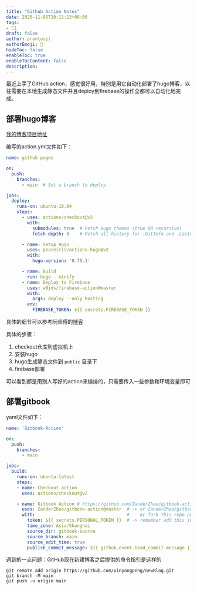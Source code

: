 ```yaml
---
title: "Github Action Notes"
date: 2020-11-05T20:15:13+08:00
tags:
- CI
draft: false
author: prontosil
authorEmoji: 👻
hideToc: false
enableToc: true
enableTocContent: false
description: 
---
```


最近上手了GitHub action，感觉很好用，特别是用它自动化部署了hugo博客，以往需要在本地生成静态文件并且deploy到firebase的操作全都可以自动化地完成。

## 部署hugo博客

[我的博客项目地址](https://github.com/xinyongpeng/newBlog)

编写的action.yml文件如下：

```yaml
name: github pages

on:
  push:
    branches:
      - main  # Set a branch to deploy

jobs:
  deploy:
    runs-on: ubuntu-18.04
    steps:
      - uses: actions/checkout@v2
        with:
          submodules: true  # Fetch Hugo themes (true OR recursive)
          fetch-depth: 0    # Fetch all history for .GitInfo and .Lastmod

      - name: Setup Hugo
        uses: peaceiris/actions-hugo@v2
        with:
          hugo-version: '0.75.1'

      - name: Build
        run: hugo --minify
      - name: Deploy to Firebase
        uses: w9jds/firebase-action@master
        with:
          args: deploy --only hosting
        env:
          FIREBASE_TOKEN: ${{ secrets.FIREBASE_TOKEN }}
```

具体的细节可以参考阮师傅的[博客](http://www.ruanyifeng.com/blog/2019/09/getting-started-with-github-actions.html)

具体的步骤：

1. checkout仓库到虚拟机上
2. 安装hugo
3. hugo生成静态文件到 `public` 目录下
4. firebase部署

可以看到都是用别人写好的action来编排的，只需要传入一些参数和环境变量即可

## 部署gitbook

yaml文件如下：

```yaml
name: 'Gitbook-Action'

on:
  push:
    branches:
      - main

jobs:
  build:
    runs-on: ubuntu-latest
    steps:
    - name: Checkout action
      uses: actions/checkout@v2

    - name: Gitbook Action # https://github.com/ZanderZhao/gitbook-action/releases
      uses: ZanderZhao/gitbook-action@master  # -> or ZanderZhao/gitbook-action@v1.2.4, Just example, click above, use latest please
      with:                                   #    or fork this repo and use YourName/gitbook-action@master
        token: ${{ secrets.PERSONAL_TOKEN }}  # -> remember add this in settings/secrets as https://ZanderZhao.github.io/gitbook-action/
        time_zone: Asia/Shanghai
        source_dir: gitbook-source
        source_branch: main
        source_edit_time: true
        publish_commit_message: ${{ github.event.head_commit.message }}

```

遇到的一点问题：GitHub现在新建博客之后提供的命令指引是这样的

```
git remote add origin https://github.com/xinyongpeng/newBlog.git
git branch -M main
git push -u origin main
```

